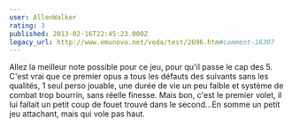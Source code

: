 ```yaml
---
user: AllenWalker
rating: 3
published: 2013-02-16T22:45:23.000Z
legacy_url: http://www.emunova.net/veda/test/2696.htm#comment-16307
---
```

Allez la meilleur note possible pour ce jeu, pour qu'il passe le cap des 5\. C'est vrai que ce premier opus a tous les défauts des suivants sans les qualités, 1 seul perso jouable, une durée de vie un peu faible et système de combat trop bourrin, sans réelle finesse. Mais bon, c'est le premier volet, il lui fallait un petit coup de fouet trouvé dans le second...En somme un petit jeu attachant, mais qui vole pas haut.